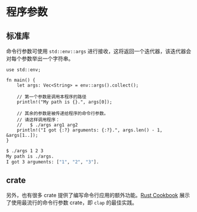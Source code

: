 # 程序参数

## 标准库

命令行参数可使用 `std::env::args` 进行接收，这将返回一个迭代器，该迭代器会对每个参数举出一个字符串。

```rust,editable
use std::env;

fn main() {
    let args: Vec<String> = env::args().collect();

    // 第一个参数是调用本程序的路径
    println!("My path is {}.", args[0]);

    // 其余的参数是被传递给程序的命令行参数。
    // 请这样调用程序：
    //   $ ./args arg1 arg2
    println!("I got {:?} arguments: {:?}.", args.len() - 1, &args[1..]);
}
```

```bash
$ ./args 1 2 3
My path is ./args.
I got 3 arguments: ["1", "2", "3"].
```

## crate

另外，也有很多 crate 提供了编写命令行应用的额外功能。[Rust Cookbook] 展示了使用最流行的命令行参数 crate，即 `clap` 的最佳实践。

[Rust Cookbook]: https://rust-lang-nursery.github.io/rust-cookbook/app.html#ex-clap-basic
